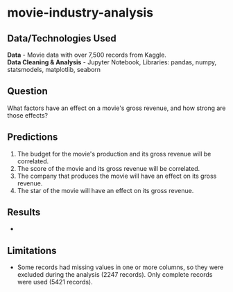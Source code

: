 # movie-industry-analysis

## Data/Technologies Used
**Data** - Movie data with over 7,500 records from Kaggle.<br>
**Data Cleaning & Analysis** - Jupyter Notebook, Libraries: pandas, numpy, statsmodels, matplotlib, seaborn<be>

## Question
What factors have an effect on a movie's gross revenue, and how strong are those effects?

## Predictions
1) The budget for the movie's production and its gross revenue will be correlated.
2) The score of the movie and its gross revenue will be correlated.
3) The company that produces the movie will have an effect on its gross revenue.
4) The star of the movie will have an effect on its gross revenue.

## Results
* 

## Limitations
* Some records had missing values in one or more columns, so they were excluded during the analysis (2247 records). Only complete records were used (5421 records).
